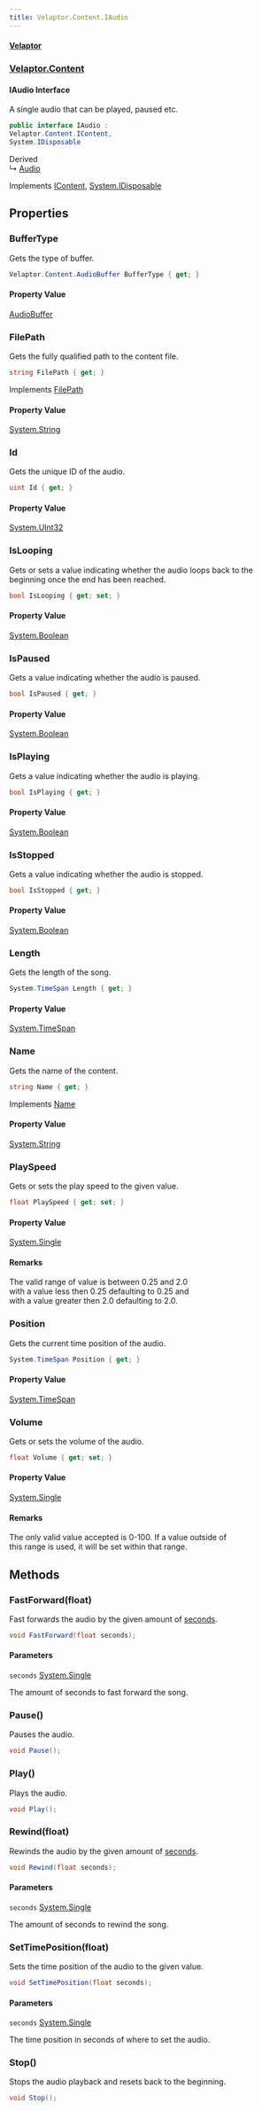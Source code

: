 ```yaml
---
title: Velaptor.Content.IAudio
---
```


#### [Velaptor](Namespaces.md 'Velaptor Namespaces')
### [Velaptor.Content](Velaptor.Content.md 'Velaptor.Content')

#### IAudio Interface

A single audio that can be played, paused etc.

```csharp
public interface IAudio :
Velaptor.Content.IContent,
System.IDisposable
```

Derived  
&#8627; [Audio](Velaptor.Content.Audio.md 'Velaptor.Content.Audio')

Implements [IContent](Velaptor.Content.IContent.md 'Velaptor.Content.IContent'), [System.IDisposable](https://docs.microsoft.com/en-us/dotnet/api/System.IDisposable 'System.IDisposable')
## Properties

<a name='Velaptor.Content.IAudio.BufferType'></a>

### BufferType 

Gets the type of buffer.

```csharp
Velaptor.Content.AudioBuffer BufferType { get; }
```

#### Property Value
[AudioBuffer](Velaptor.Content.AudioBuffer.md 'Velaptor.Content.AudioBuffer')

<a name='Velaptor.Content.IAudio.FilePath'></a>

### FilePath 

Gets the fully qualified path to the content file.

```csharp
string FilePath { get; }
```

Implements [FilePath](Velaptor.Content.IContent.md#Velaptor.Content.IContent.FilePath 'Velaptor.Content.IContent.FilePath')

#### Property Value
[System.String](https://docs.microsoft.com/en-us/dotnet/api/System.String 'System.String')

<a name='Velaptor.Content.IAudio.Id'></a>

### Id 

Gets the unique ID of the audio.

```csharp
uint Id { get; }
```

#### Property Value
[System.UInt32](https://docs.microsoft.com/en-us/dotnet/api/System.UInt32 'System.UInt32')

<a name='Velaptor.Content.IAudio.IsLooping'></a>

### IsLooping 

Gets or sets a value indicating whether the audio loops back to the beginning once the end has been reached.

```csharp
bool IsLooping { get; set; }
```

#### Property Value
[System.Boolean](https://docs.microsoft.com/en-us/dotnet/api/System.Boolean 'System.Boolean')

<a name='Velaptor.Content.IAudio.IsPaused'></a>

### IsPaused 

Gets a value indicating whether the audio is paused.

```csharp
bool IsPaused { get; }
```

#### Property Value
[System.Boolean](https://docs.microsoft.com/en-us/dotnet/api/System.Boolean 'System.Boolean')

<a name='Velaptor.Content.IAudio.IsPlaying'></a>

### IsPlaying 

Gets a value indicating whether the audio is playing.

```csharp
bool IsPlaying { get; }
```

#### Property Value
[System.Boolean](https://docs.microsoft.com/en-us/dotnet/api/System.Boolean 'System.Boolean')

<a name='Velaptor.Content.IAudio.IsStopped'></a>

### IsStopped 

Gets a value indicating whether the audio is stopped.

```csharp
bool IsStopped { get; }
```

#### Property Value
[System.Boolean](https://docs.microsoft.com/en-us/dotnet/api/System.Boolean 'System.Boolean')

<a name='Velaptor.Content.IAudio.Length'></a>

### Length 

Gets the length of the song.

```csharp
System.TimeSpan Length { get; }
```

#### Property Value
[System.TimeSpan](https://docs.microsoft.com/en-us/dotnet/api/System.TimeSpan 'System.TimeSpan')

<a name='Velaptor.Content.IAudio.Name'></a>

### Name 

Gets the name of the content.

```csharp
string Name { get; }
```

Implements [Name](Velaptor.Content.IContent.md#Velaptor.Content.IContent.Name 'Velaptor.Content.IContent.Name')

#### Property Value
[System.String](https://docs.microsoft.com/en-us/dotnet/api/System.String 'System.String')

<a name='Velaptor.Content.IAudio.PlaySpeed'></a>

### PlaySpeed 

Gets or sets the play speed to the given value.

```csharp
float PlaySpeed { get; set; }
```

#### Property Value
[System.Single](https://docs.microsoft.com/en-us/dotnet/api/System.Single 'System.Single')

#### Remarks
The valid range of value is between 0.25 and 2.0  
with a value less then 0.25 defaulting to 0.25 and  
with a value greater then 2.0 defaulting to 2.0.

<a name='Velaptor.Content.IAudio.Position'></a>

### Position 

Gets the current time position of the audio.

```csharp
System.TimeSpan Position { get; }
```

#### Property Value
[System.TimeSpan](https://docs.microsoft.com/en-us/dotnet/api/System.TimeSpan 'System.TimeSpan')

<a name='Velaptor.Content.IAudio.Volume'></a>

### Volume 

Gets or sets the volume of the audio.

```csharp
float Volume { get; set; }
```

#### Property Value
[System.Single](https://docs.microsoft.com/en-us/dotnet/api/System.Single 'System.Single')

#### Remarks
The only valid value accepted is 0-100. If a value outside of  
this range is used, it will be set within that range.
## Methods

<a name='Velaptor.Content.IAudio.FastForward(float)'></a>

### FastForward(float) 

Fast forwards the audio by the given amount of [seconds](Velaptor.Content.IAudio.md#Velaptor.Content.IAudio.FastForward(float).seconds 'Velaptor.Content.IAudio.FastForward(float).seconds').

```csharp
void FastForward(float seconds);
```
#### Parameters

<a name='Velaptor.Content.IAudio.FastForward(float).seconds'></a>

`seconds` [System.Single](https://docs.microsoft.com/en-us/dotnet/api/System.Single 'System.Single')

The amount of seconds to fast forward the song.

<a name='Velaptor.Content.IAudio.Pause()'></a>

### Pause() 

Pauses the audio.

```csharp
void Pause();
```

<a name='Velaptor.Content.IAudio.Play()'></a>

### Play() 

Plays the audio.

```csharp
void Play();
```

<a name='Velaptor.Content.IAudio.Rewind(float)'></a>

### Rewind(float) 

Rewinds the audio by the given amount of [seconds](Velaptor.Content.IAudio.md#Velaptor.Content.IAudio.Rewind(float).seconds 'Velaptor.Content.IAudio.Rewind(float).seconds').

```csharp
void Rewind(float seconds);
```
#### Parameters

<a name='Velaptor.Content.IAudio.Rewind(float).seconds'></a>

`seconds` [System.Single](https://docs.microsoft.com/en-us/dotnet/api/System.Single 'System.Single')

The amount of seconds to rewind the song.

<a name='Velaptor.Content.IAudio.SetTimePosition(float)'></a>

### SetTimePosition(float) 

Sets the time position of the audio to the given value.

```csharp
void SetTimePosition(float seconds);
```
#### Parameters

<a name='Velaptor.Content.IAudio.SetTimePosition(float).seconds'></a>

`seconds` [System.Single](https://docs.microsoft.com/en-us/dotnet/api/System.Single 'System.Single')

The time position in seconds of where to set the audio.

<a name='Velaptor.Content.IAudio.Stop()'></a>

### Stop() 

Stops the audio playback and resets back to the beginning.

```csharp
void Stop();
```